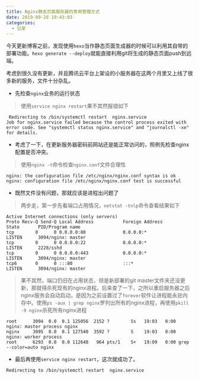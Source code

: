 ```yaml
---
title: Nginx静态页面服务器的常用管理方式
date: 2019-09-28 19:43:03
categories:
  - 记录
---
```

今天更新博客之前，发现使用`hexo`当作静态页面生成器的时候可以利用其自带的部署功能。`hexo generate --deploy`就能直接利用git将生成的静态页面push到远端。
<!-- more -->
考虑到很久没有更新，并且腾讯云平台上架设的小服务器在这两个月里又上线了很多新的服务，文件十分杂乱。

* 先检查`nginx`业务的运行状态

> 使用`service nginx restart`果不其然报错如下

```shell
 Redirecting to /bin/systemctl restart  nginx.service
Job for nginx.service failed because the control process exited with error code. See "systemctl status nginx.service" and "journalctl -xe" for details.
```
* 考虑了一下，在更新服务器密码前网站还是能正常访问的，照例先检查nginx配置是否冲突。

> 使用`nginx -t`命令检查`nginx.conf`文件合理性

```shell
nginx: the configuration file /etc/nginx/nginx.conf syntax is ok
nginx: configuration file /etc/nginx/nginx.conf test is successful

```
* 既然文件没有问题，那就应该是进程出问题了

> 两步走，第一步先看端口占用情况，`netstat -tnlp`命令查看结果如下

```shell
Active Internet connections (only servers)
Proto Recv-Q Send-Q Local Address           Foreign Address         State       PID/Program name    
tcp        0      0 0.0.0.0:80              0.0.0.0:*               LISTEN      3094/nginx: master  
tcp        0      0 0.0.0.0:22              0.0.0.0:*               LISTEN      2228/sshd           
tcp        0      0 0.0.0.0:443             0.0.0.0:*               LISTEN      3094/nginx: master  
tcp6       0      0 :::80                   :::*                    LISTEN      3094/nginx: master  
```
> 果不其然，端口仍旧在占用状态，但是新部署的git master文件夹还没更新，那就得杀死现有的nginx进程。后来查了一下，之所以重启服务器之后nginx服务会自动启动，是因为之前设置过了`forever`软件让进程能永驻内存中。使用`ps -aux | grep nginx`罗列出所有的nginx进程，再使用`pkill -9 nginx`杀死所有nginx进程

```shell
root      3094  0.0  0.1 125056  2152 ?        Ss   19:03   0:00 nginx: master process nginx
nginx     3095  0.0  0.1 127540  3592 ?        S    19:03   0:00 nginx: worker process
root      6293  0.0  0.0 112648   964 pts/1    S+   19:09   0:00 grep --color=auto nginx
```

* 最后再使用`service nginx restart`，这次就成功了。

```shell
Redirecting to /bin/systemctl restart  nginx.service
```